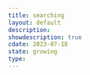 ```yaml
---
title: searching
layout: default
description: 
showdescription: true
cdate: 2023-07-18
state: growing
type: 
---
```


<script async src="https://cse.google.com/cse.js?cx=c4d7ff2ec7b734eec"></script>
<div class="gcse-search"></div>